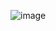 ![image](https://user-images.githubusercontent.com/109213430/209919468-32e6dfab-1053-4d44-8fb1-0af2ff87e32d.png)

